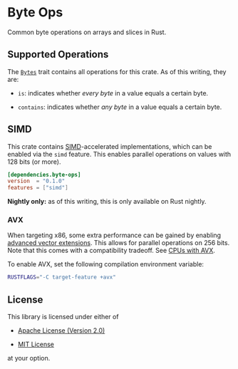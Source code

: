 # Byte Ops

Common byte operations on arrays and slices in Rust.

## Supported Operations

The [`Bytes`](https://docs.rs/byte_ops/0.1.0/byte_ops/trait.Bytes.html) trait
contains all operations for this crate. As of this writing, they are:

- `is`: indicates whether _every byte_ in a value equals a certain byte.

- `contains`: indicates whether _any byte_ in a value equals a certain byte.

## SIMD

This crate contains [SIMD](https://en.wikipedia.org/wiki/SIMD)-accelerated
implementations, which can be enabled via the `simd` feature. This enables
parallel operations on values with 128 bits (or more).

```toml
[dependencies.byte-ops]
version  = "0.1.0"
features = ["simd"]
```

**Nightly only:** as of this writing, this is only available on Rust nightly.

### AVX

When targeting x86, some extra performance can be gained by enabling [advanced
vector extensions](https://en.wikipedia.org/wiki/Advanced_Vector_Extensions).
This allows for parallel operations on 256 bits. Note that this comes with a
compatibility tradeoff. See [CPUs with
AVX](https://en.wikipedia.org/wiki/Advanced_Vector_Extensions#CPUs_with_AVX).

To enable AVX, set the following compilation environment variable:

```sh
RUSTFLAGS="-C target-feature +avx"
```

## License

This library is licensed under either of

- [Apache License (Version 2.0)][license-apache]

- [MIT License][license-mit]

at your option.

[license-apache]: https://github.com/nvzqz/byte-ops-rs/blob/master/LICENSE-APACHE
[license-mit]:    https://github.com/nvzqz/byte-ops-rs/blob/master/LICENSE-MIT
